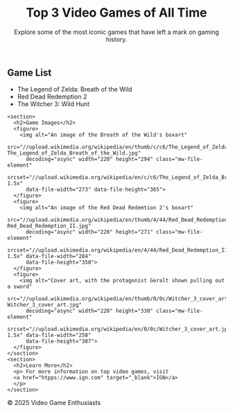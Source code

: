 <!DOCTYPE html>
<html lang="en">

<head>
  <meta charset="utf-8">
  <meta name="viewport" content="width=device-width">
  <title>Best Video Games</title>
</head>

<body>

  <header>
    <h1>Top 3 Video Games of All Time</h1>
    <p>Explore some of the most iconic games that have left a mark on gaming history.</p>
  </header>

  <main>
    <section>
      <h2>Game List</h2>
      <ul>
        <li>The Legend of Zelda: Breath of the Wild</li>
        <li>Red Dead Redemption 2</li>
        <li>The Witcher 3: Wild Hunt</li>
      </ul>
    </section>

    <section>
      <h2>Game Images</h2>
      <figure>
        <img alt="An image of the Breath of the Wild's boxart"
          src="//upload.wikimedia.org/wikipedia/en/thumb/c/c6/The_Legend_of_Zelda_Breath_of_the_Wild.jpg/220px-The_Legend_of_Zelda_Breath_of_the_Wild.jpg"
          decoding="async" width="220" height="294" class="mw-file-element"
          srcset="//upload.wikimedia.org/wikipedia/en/c/c6/The_Legend_of_Zelda_Breath_of_the_Wild.jpg 1.5x"
          data-file-width="273" data-file-height="365">
      </figure>
      <figure>
        <img alt="An image of the Red Dead Redemtion 2's boxart"
          src="//upload.wikimedia.org/wikipedia/en/thumb/4/44/Red_Dead_Redemption_II.jpg/220px-Red_Dead_Redemption_II.jpg"
          decoding="async" width="220" height="271" class="mw-file-element"
          srcset="//upload.wikimedia.org/wikipedia/en/4/44/Red_Dead_Redemption_II.jpg 1.5x" data-file-width="284"
          data-file-height="350">
      </figure>
      <figure>
        <img alt="Cover art, with the protagonist Geralt shown pulling out a sword"
          src="//upload.wikimedia.org/wikipedia/en/thumb/0/0c/Witcher_3_cover_art.jpg/220px-Witcher_3_cover_art.jpg"
          decoding="async" width="220" height="330" class="mw-file-element"
          srcset="//upload.wikimedia.org/wikipedia/en/0/0c/Witcher_3_cover_art.jpg 1.5x" data-file-width="258"
          data-file-height="387">
      </figure>
    </section>
    <section>
      <h2>Learn More</h2>
      <p> For more information on top video games, visit
      <a href="htpps://www.ign.com" target="_blank">IGN</a>
      </p>
    </section>
  </main>

  <footer>
    <p>&copy; 2025 Video Game Enthusiasts</p>
  </footer>
</body>

</html>
